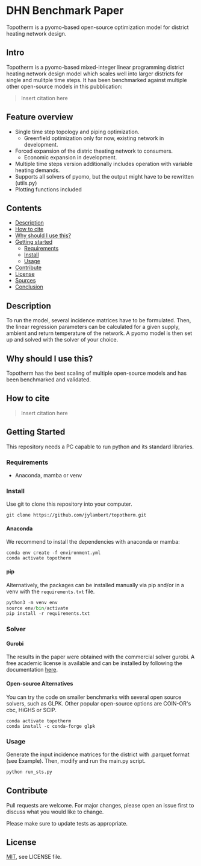 # DHN Benchmark Paper

Topotherm is a pyomo-based open-source optimization model for
district heating network design.

## Intro

Topotherm is a pyomo-based mixed-integer linear programming district heating 
network design model which scales well into larger districts for single
and mulitple time steps. 
It has been benchmarked against multiple other open-source models in this
pubblication:

> Insert citation here

## Feature overview

* Single time step topology and piping optimization.
  * Greenfield optimization only for now, existing network in development.
* Forced expansion of the distric theating network to consumers.
  * Economic expansion in development.
* Multiple time steps version additionally includes operation with variable
heating demands.
* Supports all solvers of pyomo, but the output might have to be rewritten (utils.py)
* Plotting functions included

## Contents

* [Description](#description)
* [How to cite](#how-to-cite)
* [Why should I use this?](#why-should-i-use-this)
* [Getting started](#getting-started)
  * [Requirements](#requirements)
  * [Install](#install)
  * [Usage](#usage)
* [Contribute](#contribute)
* [License](#license)
* [Sources](#sources)
* [Conclusion](#conclusion)

## Description

To run the model, several incidence matrices have to be formulated. Then, the linear regression
parameters can be calculated for a given supply, ambient and return temperature of the network. 
A pyomo model is then set up and solved with the solver of your choice.

## Why should I use this?

Topotherm has the best scaling of multiple open-source models and has
been benchmarked and validated.

## How to cite

> Insert citation here

## Getting Started

This repository needs a PC capable to run python and its standard libraries. 

### Requirements

* Anaconda, mamba or venv

### Install

Use git to clone this repository into your computer.

```git
git clone https://github.com/jylambert/topotherm.git
```

#### Anaconda

We recommend to install the dependencies with anaconda or mamba:

```conda
conda env create -f environment.yml
conda activate topotherm
```

#### pip

Alternatively, the packages can be installed manually via pip and/or in a venv with the `requirements.txt` file.

```Python
python3 -m venv env
source env/bin/activate
pip install -r requirements.txt
```

### Solver

#### Gurobi

The results in the paper were obtained with the commercial solver gurobi.
A free academic license is available and can be installed by following
the documentation [here](https://support.gurobi.com/hc/en-us/articles/360044290292-How-do-I-install-Gurobi-for-Python-).

#### Open-source Alternatives

You can try the code on smaller benchmarks with several open source solvers,
such as GLPK. Other popular open-source options are COIN-OR's cbc, HiGHS or SCIP.

```conda
conda activate topotherm
conda install -c conda-forge glpk
```

### Usage

Generate the input incidence matrices for the district with .parquet format (see Example).
Then, modify and run the main.py script.

```bash
python run_sts.py
```

## Contribute

Pull requests are welcome. For major changes, please open an issue first to discuss what you would like to change.

Please make sure to update tests as appropriate.

## License

[MIT](https://en.wikipedia.org/wiki/MIT_License), see LICENSE file.
